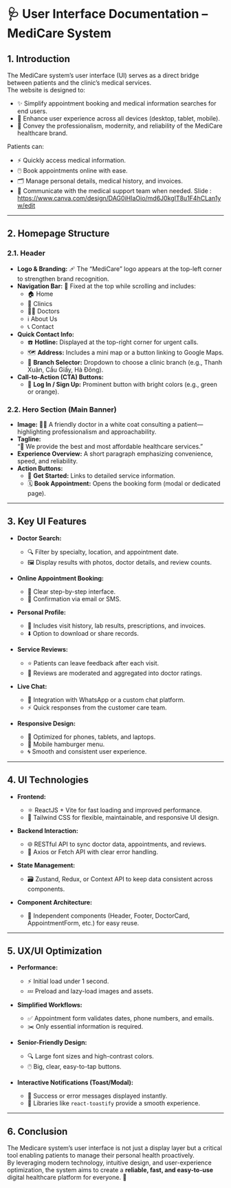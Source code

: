 # 🩺 User Interface Documentation – MediCare System

## 1. Introduction
The MediCare system’s user interface (UI) serves as a direct bridge between patients and the clinic’s medical services.  
The website is designed to:

- ✨ Simplify appointment booking and medical information searches for end users.  
- 📱 Enhance user experience across all devices (desktop, tablet, mobile).  
- 🏥 Convey the professionalism, modernity, and reliability of the MediCare healthcare brand.

Patients can:

- ⚡ Quickly access medical information.  
- 🖱️ Book appointments online with ease.  
- 🗂️ Manage personal details, medical history, and invoices.  
- 💬 Communicate with the medical support team when needed.
Slide : https://www.canva.com/design/DAG0iHIaOio/md6J0kgIT8u1F4hCLan1yw/edit

---

## 2. Homepage Structure

### 2.1. Header
- **Logo & Branding:** 🩹 The “MediCare” logo appears at the top-left corner to strengthen brand recognition.  
- **Navigation Bar:** 📂 Fixed at the top while scrolling and includes:
  - 🏠 Home  
  - 🏥 Clinics  
  - 👨‍⚕️ Doctors  
  - ℹ️ About Us  
  - 📞 Contact  
- **Quick Contact Info:**
  - ☎️ **Hotline:** Displayed at the top-right corner for urgent calls.  
  - 🗺️ **Address:** Includes a mini map or a button linking to Google Maps.  
  - 🏢 **Branch Selector:** Dropdown to choose a clinic branch (e.g., Thanh Xuân, Cầu Giấy, Hà Đông).  
- **Call-to-Action (CTA) Buttons:**  
  - 🔑 **Log In / Sign Up:** Prominent button with bright colors (e.g., green or orange).

### 2.2. Hero Section (Main Banner)
- **Image:** 👩‍⚕️ A friendly doctor in a white coat consulting a patient—highlighting professionalism and approachability.  
- **Tagline:**  
  “💙 We provide the best and most affordable healthcare services.”  
- **Experience Overview:** A short paragraph emphasizing convenience, speed, and reliability.  
- **Action Buttons:**  
  - 🚀 **Get Started:** Links to detailed service information.  
  - 🗓️ **Book Appointment:** Opens the booking form (modal or dedicated page).

---

## 3. Key UI Features
- **Doctor Search:**  
  - 🔍 Filter by specialty, location, and appointment date.  
  - 🖼️ Display results with photos, doctor details, and review counts.  

- **Online Appointment Booking:**  
  - 🧭 Clear step-by-step interface.  
  - 📧 Confirmation via email or SMS.  

- **Personal Profile:**  
  - 📜 Includes visit history, lab results, prescriptions, and invoices.  
  - ⬇️ Option to download or share records.  

- **Service Reviews:**  
  - ⭐ Patients can leave feedback after each visit.  
  - 📝 Reviews are moderated and aggregated into doctor ratings.  

- **Live Chat:**  
  - 💬 Integration with WhatsApp or a custom chat platform.  
  - ⚡ Quick responses from the customer care team.  

- **Responsive Design:**  
  - 📱 Optimized for phones, tablets, and laptops.  
  - 🍔 Mobile hamburger menu.  
  - 🌀 Smooth and consistent user experience.

---

## 4. UI Technologies
- **Frontend:**  
  - ⚛️ ReactJS + Vite for fast loading and improved performance.  
  - 🎨 Tailwind CSS for flexible, maintainable, and responsive UI design.  

- **Backend Interaction:**  
  - 🌐 RESTful API to sync doctor data, appointments, and reviews.  
  - 🔗 Axios or Fetch API with clear error handling.  

- **State Management:**  
  - 🗃️ Zustand, Redux, or Context API to keep data consistent across components.  

- **Component Architecture:**  
  - 🧩 Independent components (Header, Footer, DoctorCard, AppointmentForm, etc.) for easy reuse.

---

## 5. UX/UI Optimization
- **Performance:**  
  - ⚡ Initial load under 1 second.  
  - 💤 Preload and lazy-load images and assets.  

- **Simplified Workflows:**  
  - ✅ Appointment form validates dates, phone numbers, and emails.  
  - ✂️ Only essential information is required.  

- **Senior-Friendly Design:**  
  - 🔍 Large font sizes and high-contrast colors.  
  - 🖱️ Big, clear, easy-to-tap buttons.  

- **Interactive Notifications (Toast/Modal):**  
  - 🔔 Success or error messages displayed instantly.  
  - 🎯 Libraries like `react-toastify` provide a smooth experience.

---

## 6. Conclusion
The Medicare system’s user interface is not just a display layer but a critical tool enabling patients to manage their personal health proactively.  
By leveraging modern technology, intuitive design, and user-experience optimization, the system aims to create a **reliable, fast, and easy-to-use** digital healthcare platform for everyone. 💚

